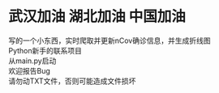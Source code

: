 # 武汉加油 湖北加油 中国加油
写的一个小东西，实时爬取并更新nCov确诊信息，并生成折线图  
Python新手的联系项目  
从main.py启动  
欢迎报告Bug  
请勿动TXT文件，否则可能造成文件损坏
